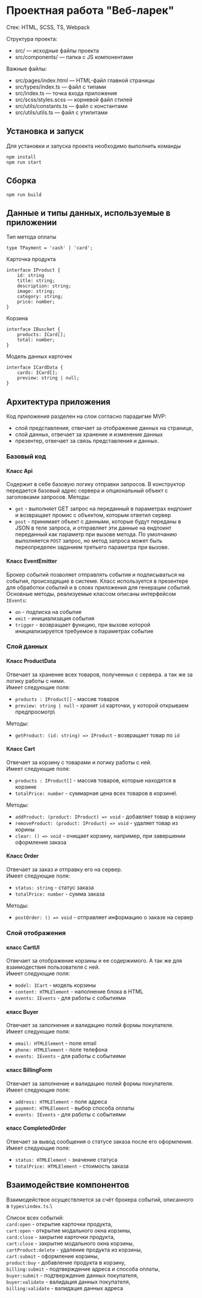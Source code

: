 # Проектная работа "Веб-ларек"

Стек: HTML, SCSS, TS, Webpack

Структура проекта:

- src/ — исходные файлы проекта
- src/components/ — папка с JS компонентами

Важные файлы:

- src/pages/index.html — HTML-файл главной страницы
- src/types/index.ts — файл с типами
- src/index.ts — точка входа приложения
- src/scss/styles.scss — корневой файл стилей
- src/utils/constants.ts — файл с константами
- src/utils/utils.ts — файл с утилитами

## Установка и запуск

Для установки и запуска проекта необходимо выполнить команды

```
npm install
npm run start
```

## Сборка

```
npm run build
```

## Данные и типы данных, используемые в приложении

Тип метода оплаты

```
type TPayment = 'cash' | 'card';
```

Карточка продукта

```
interface IProduct {
    id: string
    title: string;
    description: string;
    image: string;
    category: string;
    price: number;
}

```

Корзина

```
interface IBuscket {
    products: ICard[];
    total: number;
}
```

Модель данных карточек

```
interface ICardData {
    cards: ICard[];
    preview: string | null;
}
```

## Архитектура приложения

Код приложения разделен на слои согласно парадигме MVP:

- слой представления, отвечает за отображение данных на странице,
- слой данных, отвечает за хранение и изменение данных
- презентер, отвечает за связь представления и данных.

### Базовый код

#### Класс Api

Содержит в себе базовую логику отправки запросов. В конструктор передается базовый адрес сервера и опциональный объект с заголовками запросов.
Методы:

- `get` - выполняет GET запрос на переданный в параметрах ендпоинт и возвращает промис с объектом, которым ответил сервер
- `post` - принимает объект с данными, которые будут переданы в JSON в теле запроса, и отправляет эти данные на ендпоинт переданный как параметр при вызове метода. По умолчанию выполняется `POST` запрос, но метод запроса может быть переопределен заданием третьего параметра при вызове.

#### Класс EventEmitter

Брокер событий позволяет отправлять события и подписываться на события, происходящие в системе. Класс используется в презентере для обработки событий и в слоях приложения для генерации событий.  
Основные методы, реализуемые классом описаны интерфейсом `IEvents`:

- `on` - подписка на событие
- `emit` - инициализация события
- `trigger` - возвращает функцию, при вызове которой инициализируется требуемое в параметрах событие

### Слой данных

#### Класс ProductData

Отвечает за хранение всех товаров, полученных с сервера. а так же за логику работы с ними.\
Имеет следующие поля:

- `products : IProduct[]` - массив товаров
- `preview: string | null` - хранит `id` карточки, у которой открываем предпросмотр\

Методы:

- `getProduct: (id: string) => IProduct` - возвращает товар по `id`

#### Класс Cart

Отвечает за корзину с товарами и логику работы с ней.\
Имеет следующие поля:

- `products : IProduct[]` - массив товаров, которые находятся в корзине
- `totalPrice: number` - суммарная цена всех товаров в корзине\

Методы:

- `addProduct: (product: IProduct) => void` - добавляет товар в корзину
- `removeProduct: (product: IProduct) => void` - удаляет товар из корины
- `clear: () => void` - очищает корзину, например, при завершении оформления заказа

#### Класс Order

Отвечает за заказ и отправку его на сервер.\
Имеет следующие поля:

- `status: string` - статус заказа
- `totalPrice: number` - сумма заказа

Методы:

- `postOrder: () => void` - отправляет информацию о заказе на сервер

### Слой отображения

#### класс CartUI

Отвечает за отображение корзины и ее содержимого. А так же для взаимодествия пользователя с ней.\
Имеет следующие поля:

- `model: ICart` - модель корзины
- `content: HTMLElement` - наполнение блока в HTML
- `events: IEvents` - для работы с событиями

#### класс Buyer

Отвечает за заполнение и валидацию полей формы покупателя.\
Имеет следующие поля:

- `email: HTMLElement` - поле email
- `phone: HTMLElement` - поле телефона
- `events: IEvents` - для работы с событиями

#### класс BillingForm

Отвечает за заполнение и валидацию полей формы покупателя.\
Имеет следующие поля:

- `address: HTMLElement` - поле адреса
- `payment: HTMLElement` - выбор способа оплаты
- `events: IEvents` - для работы с событиями

#### класс CompletedOrder

Отвечает за вывод сообщения о статусе заказа после его оформления.\
Имеет следующие поля:

- `status: HTMLElement` - значение статуса
- `totalPrice: HTMLElement` - стоимость заказа

## Взаимодействие компонентов

Взаимодействое осуществляется за счёт брокера событий, описанного в `types\index.ts`.\

Список всех событий:\
`card:open` - открытие карточки продукта,\
`cart:open` - открытие модального окна корзины,\
`card:close` - закрытие карточки продукта,\
`cart:close` - закрытие модального окна корзины,\
`cartProduct:delete` - удаление продукта из корзины,\
`cart:submit` - оформление корзины,\
`product:buy` - добавление продукта в корзину,\
`billing:submit` - подтверждение адреса и способа оплаты,\
`buyer:submit` - подтверждение данных покупателя,\
`buyer:validate` - валидация данных покупателя,\
`billing:validate` - валидация данных адреса
